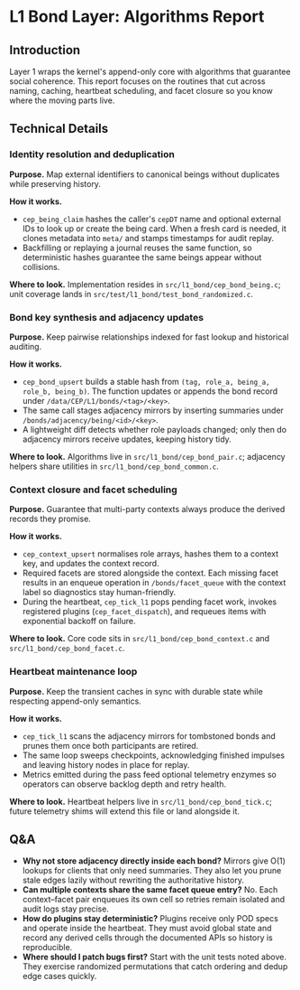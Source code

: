 # L1 Bond Layer: Algorithms Report

## Introduction
Layer 1 wraps the kernel's append-only core with algorithms that guarantee social coherence. This report focuses on the routines that cut across naming, caching, heartbeat scheduling, and facet closure so you know where the moving parts live.

## Technical Details
### Identity resolution and deduplication
**Purpose.** Map external identifiers to canonical beings without duplicates while preserving history.

**How it works.**
- `cep_being_claim` hashes the caller's `cepDT` name and optional external IDs to look up or create the being card. When a fresh card is needed, it clones metadata into `meta/` and stamps timestamps for audit replay.
- Backfilling or replaying a journal reuses the same function, so deterministic hashes guarantee the same beings appear without collisions.

**Where to look.** Implementation resides in `src/l1_bond/cep_bond_being.c`; unit coverage lands in `src/test/l1_bond/test_bond_randomized.c`.

### Bond key synthesis and adjacency updates
**Purpose.** Keep pairwise relationships indexed for fast lookup and historical auditing.

**How it works.**
- `cep_bond_upsert` builds a stable hash from `(tag, role_a, being_a, role_b, being_b)`. The function updates or appends the bond record under `/data/CEP/L1/bonds/<tag>/<key>`.
- The same call stages adjacency mirrors by inserting summaries under `/bonds/adjacency/being/<id>/<key>`.
- A lightweight diff detects whether role payloads changed; only then do adjacency mirrors receive updates, keeping history tidy.

**Where to look.** Algorithms live in `src/l1_bond/cep_bond_pair.c`; adjacency helpers share utilities in `src/l1_bond/cep_bond_common.c`.

### Context closure and facet scheduling
**Purpose.** Guarantee that multi-party contexts always produce the derived records they promise.

**How it works.**
- `cep_context_upsert` normalises role arrays, hashes them to a context key, and updates the context record.
- Required facets are stored alongside the context. Each missing facet results in an enqueue operation in `/bonds/facet_queue` with the context label so diagnostics stay human-friendly.
- During the heartbeat, `cep_tick_l1` pops pending facet work, invokes registered plugins (`cep_facet_dispatch`), and requeues items with exponential backoff on failure.

**Where to look.** Core code sits in `src/l1_bond/cep_bond_context.c` and `src/l1_bond/cep_bond_facet.c`.

### Heartbeat maintenance loop
**Purpose.** Keep the transient caches in sync with durable state while respecting append-only semantics.

**How it works.**
- `cep_tick_l1` scans the adjacency mirrors for tombstoned bonds and prunes them once both participants are retired.
- The same loop sweeps checkpoints, acknowledging finished impulses and leaving history nodes in place for replay.
- Metrics emitted during the pass feed optional telemetry enzymes so operators can observe backlog depth and retry health.

**Where to look.** Heartbeat helpers live in `src/l1_bond/cep_bond_tick.c`; future telemetry shims will extend this file or land alongside it.

## Q&A
- **Why not store adjacency directly inside each bond?** Mirrors give O(1) lookups for clients that only need summaries. They also let you prune stale edges lazily without rewriting the authoritative history.
- **Can multiple contexts share the same facet queue entry?** No. Each context–facet pair enqueues its own cell so retries remain isolated and audit logs stay precise.
- **How do plugins stay deterministic?** Plugins receive only POD specs and operate inside the heartbeat. They must avoid global state and record any derived cells through the documented APIs so history is reproducible.
- **Where should I patch bugs first?** Start with the unit tests noted above. They exercise randomized permutations that catch ordering and dedup edge cases quickly.
